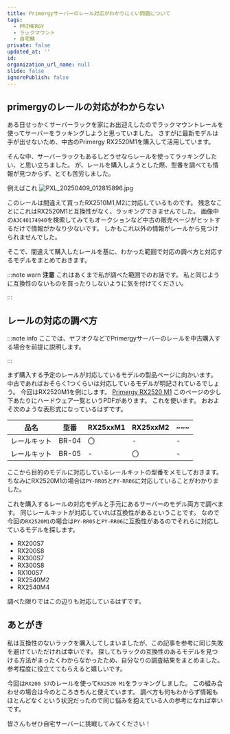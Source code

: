 ```yaml
---
title: Primergyサーバーのレール対応がわかりにくい問題について
tags:
  - PRIMERGY
  - ラックマウント
  - 自宅鯖
private: false
updated_at: ''
id: 
organization_url_name: null
slide: false
ignorePublish: false
---
```


## primergyのレールの対応がわからない

ある日せっかくサーバーラックを家にお出迎えしたのでラックマウントレールを使ってサーバーをラッキングしようと思っていました。
さすがに最新モデルは手が出せないため、中古のPrimergy RX2520M1を購入して活用しています。

そんな中、サーバーラックもあるしどうせならレールを使ってラッキングしたい、と思い立ちました。
が、レールを購入しようとした際、型番を調べても情報が見つからず、とても苦労しました。

例えばこれ
![PXL_20250409_012815896.jpg](https://qiita-image-store.s3.ap-northeast-1.amazonaws.com/0/3326777/e6530749-ed86-4570-a2cc-4f1e157b3eae.jpeg)

このレールは間違えて買ったRX2510M1,M2に対応しているものです。
残念なことにこれはRX2520M1と互換性がなく、ラッキングできませんでした。
画像中の`A3C40174940`を検索してみてもオークションなど中古の販売ページがヒットするだけで情報がかなり少ないです。
しかもこれ以外の情報がレールから見つけられませんでした。

そこで、間違えて購入したレールを基に、わかった範囲で対応の調べ方と対応するモデルをまとめておきます。

:::note warn
**注意**
これはあくまで私が調べた範囲でのお話です。
私と同じように互換性のないものを買ったりしないように気を付けてください。

:::

## レールの対応の調べ方

:::note info
ここでは、ヤフオクなどでPrimergyサーバーのレールを中古購入する場合を前提に説明します。

:::

まず購入する予定のレールが対応しているモデルの製品ページに向かいます。
中古であればおそらく1つくらいは対応しているモデルが明記されているでしょう。
今回はRX2520M1を例にします。
[Primergy RX2520 M1](https://jp.fujitsu.com/platform/server/primergy/product-navi/html/rx2520m1-201411-pyr2521zrz.html)
このページの少し下あたりにハードウェア一覧というPDFがあります。
これを使います。
おおよそ次のような表形式になっているはずです。

| 品名         | 型番  | RX25xxM1 | RX25xxM2 | ~~~ |
|--------------|-------|----------|----------|-----|
| レールキット | BR-04 | 〇       | -        | -   |
| レールキット | BR-05 | -        | 〇       | -   |

ここから目的のモデルに対応しているレールキットの型番をメモしておきます。
ちなみにRX2520M1の場合は`PY-RR05`と`PY-RR06`に対応していることがわかりました。

これを購入するレールの対応モデルと手元にあるサーバーのモデル両方で調べます。
同じレールキットが対応していれば互換性があるということです。
なので今回の`RX2520M1`の場合は`PY-RR05`と`PY-RR06`に互換性があるのでそれらに対応しているモデルを探します。

- RX200S7
- RX200S8
- RX300S7
- RX300S8
- RX100S7
- RX2540M2
- RX2540M4

調べた限りではこの辺りも対応しているはずです。

## あとがき

私は互換性のないラックを購入してしまいましたが、この記事を参考に同じ失敗を避けていただければ幸いです。
探してもラックの互換性のあるモデルを見つける方法がまったくわからなかったため、自分なりの調査結果をまとめました。
参考程度に役立ててもらえると嬉しいです。

今回は`RX200 S7`のレールを使って`RX2520 M1`をラッキングしました。
この組み合わせの場合は今のところきちんと使えています。
調べ方も何もわからず情報もほとんどなくという状況だったので同じ悩みを抱えている人の参考になれば幸いです。

皆さんもぜひ自宅サーバーに挑戦してみてください！
